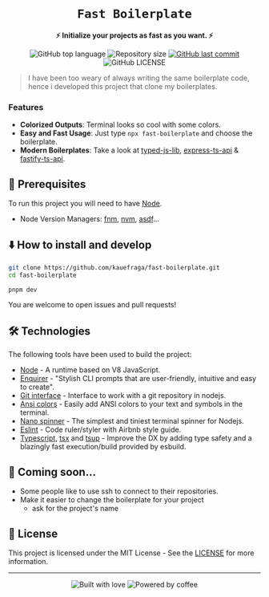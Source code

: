 <div align="center">
  <h1><code>Fast Boilerplate</code></h1>

  <p>
    <strong>⚡ Initialize your projects as fast as you want. ⚡</strong>
  </p>

  <p>
    <img
      alt="GitHub top language"
      src="https://img.shields.io/github/languages/top/kauefraga/fast-boilerplate.svg"
    />
    <img
      alt="Repository size"
      src="https://img.shields.io/github/repo-size/kauefraga/fast-boilerplate.svg"
    />
    <a href="https://github.com/kauefraga/fast-boilerplate/commits/main">
      <img
        alt="GitHub last commit"
        src="https://img.shields.io/github/last-commit/kauefraga/fast-boilerplate.svg"
      />
    </a>
    <img
      alt="GitHub LICENSE"
      src="https://img.shields.io/github/license/kauefraga/fast-boilerplate.svg"
    />
  </p>
</div>

> I have been too weary of always writing the same boilerplate code, hence i developed this project that clone my boilerplates.

### Features

- **Colorized Outputs**: Terminal looks so cool with some colors.
- **Easy and Fast Usage**: Just type `npx fast-boilerplate` and choose the boilerplate.
- **Modern Boilerplates**: Take a look at [typed-js-lib](https://github.com/kauefraga/typed-js-lib), [express-ts-api](https://github.com/kauefraga/express-ts-api) & [fastify-ts-api](https://github.com/kauefraga/fastify-ts-api).

## 🎲 Prerequisites

To run this project you will need to have [Node](https://nodejs.org/en).
- Node Version Managers: [fnm](https://github.com/Schniz/fnm), [nvm](https://github.com/nvm-sh/nvm), [asdf](https://asdf-vm.com)...

## ⬇️ How to install and develop

```bash
git clone https://github.com/kauefraga/fast-boilerplate.git
cd fast-boilerplate

pnpm dev
```
You are welcome to open issues and pull requests!

## 🛠 Technologies

The following tools have been used to build the project:

- [Node](https://nodejs.org/en) - A runtime based on V8 JavaScript.
- [Enquirer](https://npm.im/enquirer) - "Stylish CLI prompts that are user-friendly, intuitive and easy to create".
- [Git interface](https://npm.im/git-interface) - Interface to work with a git repository in nodejs.
- [Ansi colors](https://npm.im/ansi-colors) - Easily add ANSI colors to your text and symbols in the terminal.
- [Nano spinner](https://npm.im/nanospinner) - The simplest and tiniest terminal spinner for Nodejs.
- [Eslint](https://npm.im/eslint-config-airbnb-typescript) - Code ruler/styler with Airbnb style guide.
- [Typescript](https://typescriptlang.org), [tsx](https://npm.im/tsx) and [tsup](https://npm.im/tsup) - Improve the DX by adding type safety and a blazingly fast execution/build provided by esbuild.

## 📜 Coming soon...

- Some people like to use ssh to connect to their repositories.
- Make it easier to change the boilerplate for your project
  - ask for the project's name

## 📝 License

This project is licensed under the MIT License - See the [LICENSE](https://github.com/kauefraga/fast-boilerplate/blob/main/LICENSE) for more information.

---

<div align="center" display="flex">
  <img alt="Built with love" src="https://forthebadge.com/images/badges/built-with-love.svg">
  <img alt="Powered by coffee" src="https://forthebadge.com/images/badges/powered-by-coffee.svg">
</div>

